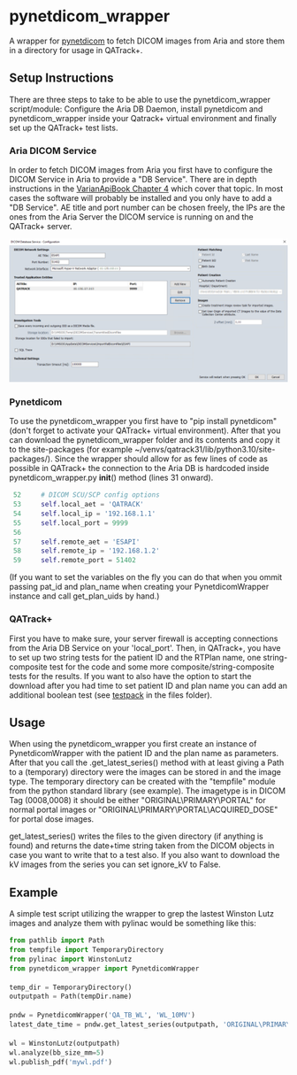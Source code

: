 # pynetdicom_wrapper
A wrapper for [pynetdicom](https://pydicom.github.io/pynetdicom/stable/) to fetch DICOM images from Aria and store them in a directory for usage in QATrack+.

## Setup Instructions
There are three steps to take to be able to use the pynetdicom_wrapper script/module: Configure the Aria DB Daemon, install pynetdicom and pynetdicom_wrapper inside your Qatrack+ virtual environment and finally set up the QATrack+ test lists.

### Aria DICOM Service
In order to fetch DICOM images from Aria you first have to configure the DICOM Service in Aria to provide a "DB Service". There are in depth instructions in the [VarianApiBook Chapter 4](https://varianapis.github.io/VarianApiBook.pdf) which cover that topic. In most cases the software will probably be installed and you only have to add a "DB Service". AE title and port number can be chosen freely, the IPs are the ones from the Aria Server the DICOM service is running on and the QATrack+ server.

![Screenshot DB Service](./files/DBService01.png)

### Pynetdicom
To use the pynetdicom_wrapper you first have to "pip install pynetdicom" (don't forget to activate your QATrack+ virtual environment). After that you can download the pynetdicom_wrapper folder and its contents and copy it to the site-packages (for example ~/venvs/qatrack31/lib/python3.10/site-packages/). Since the wrapper should allow for as few lines of code as possible in QATrack+ the connection to the Aria DB is hardcoded inside pynetdicom_wrapper.py __init__() method (lines 31 onward).
```Python
 52     # DICOM SCU/SCP config options
 53     self.local_aet = 'QATRACK'
 54     self.local_ip = '192.168.1.1'
 55     self.local_port = 9999
 56
 57     self.remote_aet = 'ESAPI'
 58     self.remote_ip = '192.168.1.2'
 59     self.remote_port = 51402
```
(If you want to set the variables on the fly you can do that when you ommit passing pat_id and plan_name when creating your PynetdicomWrapper instance and call get_plan_uids by hand.)

### QATrack+
First you have to make sure, your server firewall is accepting connections from the Aria DB Service on your 'local_port'. Then, in QATrack+, you have to set up two string tests for the patient ID and the RTPlan name, one string-composite test for the code and some more composite/string-composite tests for the results. If you want to also have the option to start the download after you had time to set patient ID and plan name you can add an additional boolean test (see [testpack](./files/WL6X.tpk) in the files folder).

## Usage
When using the pynetdicom_wrapper you first create an instance of PynetdicomWrapper with the patient ID and the plan name as parameters. After that you call the .get_latest_series() method with at least giving a Path to a (temporary) directory were the images can be stored in and the image type. The temporary directory can be created with the "tempfile" module from the python standard library (see example). The imagetype is in DICOM Tag (0008,0008) it should be either "ORIGINAL\PRIMARY\PORTAL" for normal portal images or "ORIGINAL\PRIMARY\PORTAL\ACQUIRED_DOSE" for portal dose images.

get_latest_series() writes the files to the given directory (if anything is found) and returns the date+time string taken from the DICOM objects in case you want to write that to a test also.
If you also want to download the kV images from the series you can set ignore_kV to False.

## Example
A simple test script utilizing the wrapper to grep the lastest Winston Lutz images and analyze them with pylinac would be something like this:
```Python
from pathlib import Path
from tempfile import TemporaryDirectory
from pylinac import WinstonLutz
from pynetdicom_wrapper import PynetdicomWrapper

temp_dir = TemporaryDirectory()
outputpath = Path(tempDir.name)

pndw = PynetdicomWrapper('QA_TB_WL', 'WL_10MV')
latest_date_time = pndw.get_latest_series(outputpath, 'ORIGINAL\PRIMARY\PORTAL')

wl = WinstonLutz(outputpath)
wl.analyze(bb_size_mm=5)
wl.publish_pdf('mywl.pdf')
```
